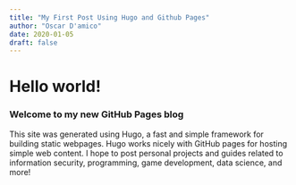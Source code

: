 ```yaml
---
title: "My First Post Using Hugo and Github Pages"
author: "Oscar D'amico"
date: 2020-01-05
draft: false
---
```

# Hello world!

### Welcome to my new GitHub Pages blog

This site was generated using Hugo, a fast and simple framework for building static webpages.
Hugo works nicely with GitHub pages for hosting simple web content. I hope to post personal projects and guides
related to information security, programming, game development, data science, and more! 
